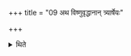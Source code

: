 +++
title = "09 अथ विष्णुवृद्धानान् त्र्यार्षेयः"

+++

<details><summary>थिते</summary>

अथ विष्णुवृद्धानां त्र्यार्षेयः । आङ्गिरस पौरुकुत्स त्रासदस्यवेति । त्रसदस्युवत्पुरुकुत्सवदङ्गिरोवदिति ९
</details>
